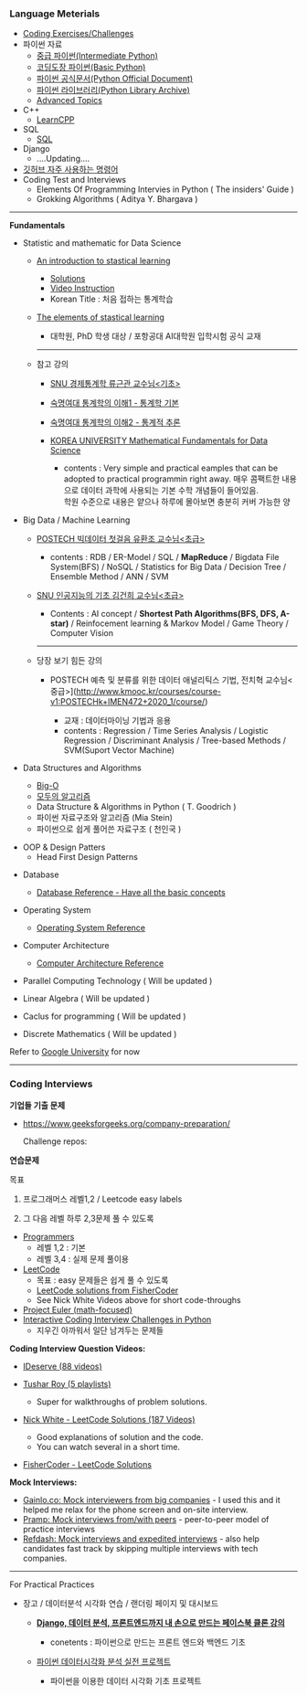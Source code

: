 ### Language Meterials 

+ [Coding Exercises/Challenges](#Coding-ExercisesChallenges)  
+ 파이썬 자료 
  + [중급 파이썬(Intermediate Python)](https://ddanggle.gitbooks.io/interpy-kr/)
  + [코딩도장 파이썬(Basic Python)](https://dojang.io/course/view.php?id=7)
  + [파이썬 공식문서(Python Official Document)](https://docs.python.org/ko/3/tutorial/index.html)
  + [파이썬 라이브러리(Python Library Archive)](https://github.com/python/cpython/tree/3.8/Lib)
  + [Advanced Topics](https://thomas-cokelaer.info/tutorials/python/index.html)
+ C++
  + [LearnCPP](https://www.learncpp.com)    
+ SQL
  - [SQL](http://ecomputernotes.com/sql)
+ Django 
  + ....Updating....
+ [깃허브 자주 사용하는 명령어](https://parksb.github.io/article/28.html)
+ Coding Test and Interviews   
  + Elements Of Programming Intervies in Python ( The insiders' Guide )     
  + Grokking Algorithms ( Aditya Y. Bhargava ) 

___

__Fundamentals__

+ Statistic and mathematic for Data Science

  + [An introduction to stastical learning](https://faculty.marshall.usc.edu/gareth-james/ISL/ISLR%20Seventh%20Printing.pdf)

    + [Solutions](http://blog.princehonest.com/stat-learning/)
    + [Video Instruction](http://www.r-bloggers.com/in-depth-introduction-to-machine-learning-in-15-hours-of-expert-videos/)
    + Korean Title : 처음 접하는 통계학습

  + [The elements of stastical learning](https://web.stanford.edu/~hastie/ElemStatLearn//)

    + 대학원, PhD 학생 대상 / 포항공대 AI대학원 입학시험 공식 교재

    ___

  + 참고 강의

    + [SNU 경제통계학 류근관 교수님<기초> ](http://www.kmooc.kr/courses/course-v1:SNUk+SNU212_204_3k+2020_T1/course/) 
    + [숙명여대 통계학의 이해1 - 통계학 기본](http://www.kmooc.kr/courses/course-v1:SookmyungK+SM_sta_004k+2019_03SM_02/course/)
    + [숙명여대 통계학의 이해2 - 통계적 추론](http://www.kmooc.kr/courses/course-v1:SookmyungK+SM_sta_009k+2019_02SM_04/course/) 

    + [KOREA UNIVERSITY Mathematical Fundamentals for Data Science](http://www.kmooc.kr/courses/course-v1:KoreaUnivK+ku_eng_002+2020_A09/course/)
      + contents : Very simple and practical eamples that can be adopted to practical programmin right away.  매우 콤팩트한 내용으로 데이터 과학에 사용되는 기본 수학 개념들이 들어있음.  
        학원 수준으로 내용은 얕으나 하루에 몰아보면 충분히 커버 가능한 양

    

+ Big Data / Machine Learning 

  + [POSTECH 빅데이터 첫걸음 유환조 교수님<초급>](http://www.kmooc.kr/courses/course-v1:POSTECHk+CSED490k+2019_T1/course/)

    + contents : RDB / ER-Model / SQL / __MapReduce__ / Bigdata File System(BFS) / NoSQL / Statistics for Big Data / Decision Tree / Ensemble Method / ANN / SVM

  + [SNU 인공지능의 기초 김건희 교수님<초급>](http://www.kmooc.kr/courses/course-v1:POSTECHk+CSED490k+2019_T1/course/)

    + Contents : AI concept / __Shortest Path Algorithms(BFS, DFS, A-star)__ / Reinfocement learning & Markov Model / Game Theory / Computer Vision

    ___

  + 당장 보기 힘든 강의

    + POSTECH 예측 및 분류를 위한 데이터 애널리틱스 기법, 전치혁 교수님<중급>](http://www.kmooc.kr/courses/course-v1:POSTECHk+IMEN472+2020_1/course/)

      + 교재 : 데이터마이닝 기법과 응용 
      + contents : Regression / Time Series Analysis / Logistic Regression / Discriminant Analysis / Tree-based Methods / SVM(Suport Vector Machine)

      

+ Data Structures and Algorithms      

  - [Big-O](https://ko.khanacademy.org/computing/computer-science/algorithms/asymptotic-notation/a/big-o-notation)  
  - [모두의 알고리즘](https://modoocode.com/246)  
  - Data Structure & Algorithms in Python ( T. Goodrich ) 
  - 파이썬 자료구조와 알고리즘 (Mia Stein)
  - 파이썬으로 쉽게 풀어쓴 자료구조 ( 천인국 )

- OOP & Design Patters 
  - Head First Design Patterns

+ Database 
  + [Database Reference - Have all the basic concepts](http://ecomputernotes.com/fundamental/what-is-a-database/advantages-and-disadvantages-of-dbms)
+ Operating System   
  + [Operating System Reference](https://mail.ecomputernotes.com/fundamental/disk-operating-system/scheduling-algorithms) 
+ Computer Architecture
  + [Computer Architecture Reference](https://mail.ecomputernotes.com/fundamental/input-output-and-memory/primary-memory)  

+ Parallel Computing Technology ( Will be updated )
+ Linear Algebra  ( Will be updated )
+ Caclus for programming  ( Will be updated )
+ Discrete Mathematics ( Will be updated )

Refer to [Google University](https://github.com/jwasham/coding-interview-university/blob/master/README.md#interview-process--general-interview-prep) for now

___

### Coding Interviews 

__기업들 기출 문제__

- https://www.geeksforgeeks.org/company-preparation/

  Challenge repos:

__연습문제__ 

목표 

1) 프로그래머스 레벨1,2 / Leetcode easy labels 

2) 그 다음 레벨 하루 2,3문제 풀 수 있도록 

- [Programmers](https://programmers.co.kr) 
  - 레벨 1,2 : 기본 
  - 레벨 3,4 : 실제 문제 풀이용 
- [LeetCode](https://leetcode.com/)  
  - 목표 : easy 문제들은 쉽게 풀 수 있도록 
  - [LeetCode solutions from FisherCoder](https://github.com/fishercoder1534/Leetcode)   
  - See Nick White Videos above for short code-throughs  
- [Project Euler (math-focused)](https://projecteuler.net/index.php?section=problems)   
- [Interactive Coding Interview Challenges in Python](https://github.com/donnemartin/interactive-coding-challenges) 
  - 지우긴 아까워서 일단 남겨두는 문제들 

__Coding Interview Question Videos:__

- [IDeserve (88 videos)](https://www.youtube.com/watch?v=NBcqBddFbZw&list=PLamzFoFxwoNjPfxzaWqs7cZGsPYy0x_gI)

- [Tushar Roy (5 playlists)](https://www.youtube.com/user/tusharroy2525/playlists?shelf_id=2&view=50&sort=dd)

  - Super for walkthroughs of problem solutions.

- [Nick White - LeetCode Solutions (187 Videos)](https://www.youtube.com/playlist?list=PLU_sdQYzUj2keVENTP0a5rdykRSgg9Wp-)

  - Good explanations of solution and the code.
  - You can watch several in a short time.

- [FisherCoder - LeetCode Solutions](https://youtube.com/FisherCoder)

    

__Mock Interviews:__

- [Gainlo.co: Mock interviewers from big companies](http://www.gainlo.co/) - I used this and it helped me relax for the phone screen and on-site interview.
- [Pramp: Mock interviews from/with peers](https://www.pramp.com/) - peer-to-peer model of practice interviews
- [Refdash: Mock interviews and expedited interviews](https://refdash.com/) - also help candidates fast track by skipping multiple interviews with tech companies.

___

For Practical Practices  

- 장고 / 데이터분석 시각화 연습 / 랜더링 페이지 및 대시보드 

  - [**Django, 데이터 분석, 프론트엔드까지 내 손으로 만드는 페이스북 클론 강의** ]( https://www.inflearn.com/course/페이스북-풀스택-클론-웹개발)
    - conetents : 파이썬으로 만드는 프론트 엔드와 백엔드 기초 

  - [파이썬 데이터시각화 분석 실전 프로젝트](https://www.inflearn.com/course/파이썬-데이터-시각화-프로젝트#)
    - 파이썬을 이용한 데이터 시각화 기초 프로젝트 